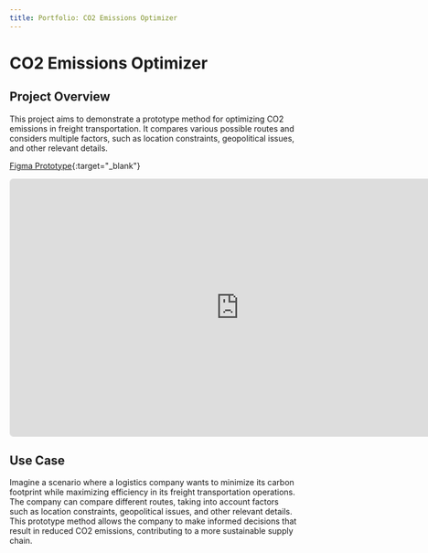 ```yaml
---
title: Portfolio: CO2 Emissions Optimizer
---
```


# CO2 Emissions Optimizer

## Project Overview

This project aims to demonstrate a prototype method for optimizing CO2 emissions in freight transportation. It compares various possible routes and considers multiple factors, such as location constraints, geopolitical issues, and other relevant details.

[Figma Prototype](https://www.figma.com/proto/AFb4Uyz4Z98S1E6WBnI4gF/CO%E2%82%82?node-id=501-9511&starting-point-node-id=501%3A9511&scaling=contain&content-scaling=responsive){:target="_blank"}

<iframe style="border: 1px solid rgba(0, 0, 0, 0.1); border-radius: 6px;" width="800" height="450" src="https://www.figma.com/embed?embed_host=share&url=https%3A%2F%2Fwww.figma.com%2Fproto%2FAFb4Uyz4Z98S1E6WBnI4gF%2FCO%25E2%2582%2582%3Fnode-id%3D501-9511%26node-type%3DCANVAS%26t%3DmnfilJIKPVKhjGWZ-1%26scaling%3Dcontain%26content-scaling%3Dresponsive%26page-id%3D101%253A4709%26starting-point-node-id%3D501%253A9511" allowfullscreen></iframe>

## Use Case

Imagine a scenario where a logistics company wants to minimize its carbon footprint while maximizing efficiency in its freight transportation operations. The company can compare different routes, taking into account factors such as location constraints, geopolitical issues, and other relevant details. This prototype method allows the company to make informed decisions that result in reduced CO2 emissions, contributing to a more sustainable supply chain.

